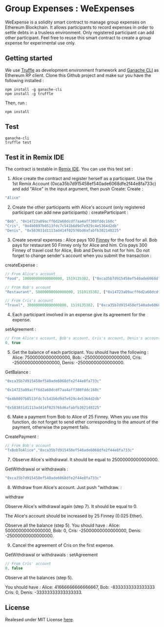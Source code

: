 # Group Expenses : WeExpenses

WeExpense is a solidity smart contract to manage group expenses on Ethereum Blockchain.
It allows participants to record expenses in order to settle debts in a trusless environment.
Only registered participant can add other participant.
Feel free to reuse this smart contract to create a group expense for experimental use only.

## Getting started

We use [Truffle](https://github.com/trufflesuite/truffle) as development environment framework and [Ganache CLI](https://github.com/trufflesuite/ganache-cli) as Ethereum RP client.
Clone this Github project and make sur you have the following installed :

```
npm install -g ganache-cli
npm install -g truffle
```

Then, run :

```
npm install
```

## Test

```
ganache-cli
truffle test
```

## Test it in Remix IDE

The contract is testable in [Remix IDE](https://remix.ethereum.org/).
You can use this test set :

1. Alice create the contract and register herself as a participant. Use the 1st Remix Account (0xca35b7d915458ef540ade6068dfe2f44e8fa733c) and add "Alice" in the input argument, then push Create:
Create :
```javascript
"Alice"
```

2. Create the other participants with Alice's account (only registered participant can add new participants) :
createParticipant :
```javascript
"Bob", "0x14723a09acff6d2a60dcdf7aa4aff308fddc160c"
"Cris", "0x4b0897b0513fdc7c541b6d9d7e929c4e5364d2db"
"Denis", "0x583031d1113ad414f02576bd6afabfb302140225"
```

3. Create several expenses : Alice pays 100 [Finney](https://medium.com/@tjayrush/what-the-f-is-a-finney-8e727f29e77f) for the food for all. Bob pays for restaurant 50 Finney only for Alice and him. Cris pays 300 Finney of travel cost for Alice, Bob and Denis but not for him. Do not forget to change sender's account when you submit the transaction :

createExpense :
```javascript
// From Alice's account
"Food", 100000000000000000, 1519135382, ["0xca35b7d915458ef540ade6068dfe2f44e8fa733c","0x14723a09acff6d2a60dcdf7aa4aff308fddc160c", "0x4b0897b0513fdc7c541b6d9d7e929c4e5364d2db", "0x583031d1113ad414f02576bd6afabfb302140225"]

// From Bob's account
"Restaurant", 50000000000000000, 1519135382, ["0x14723a09acff6d2a60dcdf7aa4aff308fddc160c", "0xca35b7d915458ef540ade6068dfe2f44e8fa733c"]

// From Cris's account
"Travel", 300000000000000000, 1519135382, ["0xca35b7d915458ef540ade6068dfe2f44e8fa733c", "0x14723a09acff6d2a60dcdf7aa4aff308fddc160c", "0x583031d1113ad414f02576bd6afabfb302140225"]
```

4. Each participant involved in an expense give its agreement for the expense.

setAgreement :
```javascript
// From Alice's account, Bob's account, Cris's account, Denis's account for expense "Food" (4 times)
0, true
```
5. Get the balance of each participant. You should have the following : Alice: 75000000000000000, Bob: -25000000000000000, Cris: -25000000000000000, Denis: -25000000000000000.

GetBalance : 
```javascript
"0xca35b7d915458ef540ade6068dfe2f44e8fa733c"

"0x14723a09acff6d2a60dcdf7aa4aff308fddc160c"

"0x4b0897b0513fdc7c541b6d9d7e929c4e5364d2db"

"0x583031d1113ad414f02576bd6afabfb302140225"

```
6. Make a payment from Bob to Alice of 25 Finney. When you use this function, do not forget to send ether corresponding to the amount of the payment, otherwise the payment fails. 

CreatePayment :
```javascript
// From Bob's account
"TxBobToAlice","0xca35b7d915458ef540ade6068dfe2f44e8fa733c"
```

7. Observe Alice's withdrawal. It should be equal to 25000000000000000.

GetWithdrawal or withdrawals :
```javascript
"0xca35b7d915458ef540ade6068dfe2f44e8fa733c"
```

8. Withdraw from Alice's account. Just push "withdraw. :

withdraw

Observe Alice's withdrawal again (step 7). It should be equal to 0.

The Alice's account should be increased by 25 Finney (0.025 Ether).

Observe all the balance (step 5). You should have : Alice: 50000000000000000, Bob: 0, Cris: -25000000000000000, Denis: -25000000000000000.

9. Cancel the agreement of Cris on the first expense.

GetWithdrawal or withdrawals :
setAgreement
```javascript
// From Cris' account
0, false
```

Observe all the balances (step 5).

You should have : Alice: 41666666666666667, Bob: -8333333333333333 Cris: 0, Denis: -33333333333333333.


## License

Realesed under MIT License [here](https://github.com/adrienarcuri/weexpenses-sol/blob/master/LICENSE).
